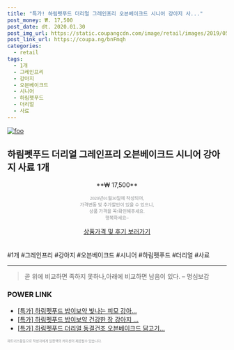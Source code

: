 ```yaml
--- 
title: "특가! 하림펫푸드 더리얼 그레인프리 오븐베이크드 시니어 강아지 사..." 
post_money: ₩. 17,500 
post_date: dt. 2020.01.30 
post_img_url: https://static.coupangcdn.com/image/retail/images/2019/05/31/17/3/e3c9e385-8a5c-4395-8a3a-512b8490e655.jpg 
post_link_url: https://coupa.ng/bnFmqh 
categories: 
  - retail 
tags: 
  - 1개 
  - 그레인프리 
  - 강아지 
  - 오븐베이크드 
  - 시니어 
  - 하림펫푸드 
  - 더리얼 
  - 사료 
--- 
```

[![foo](https://static.coupangcdn.com/image/retail/images/2019/05/31/17/3/e3c9e385-8a5c-4395-8a3a-512b8490e655.jpg)](https://coupa.ng/bnFmqh) 

## 하림펫푸드 더리얼 그레인프리 오븐베이크드 시니어 강아지 사료 1개 
<p style="text-align: center;">**₩ 17,500**</p> 
<p style="text-align: center;"><span style="color: #898c8f; font-family: Georgia,Times,serif; font-size: 0.75em;">2020년01월30일에 작성되어, <br>가격변동 및 추가할인이 있을 수 있으니,<br> 상품 가격을 꼭!확인해주세요.<br>행복하세요~</span> 
</p>	 
<div markdown="0" style="text-align: center;"><a href="https://coupa.ng/bnFmqh" class="btn btn--success">상품가격 및 후기 보러가기</a></div> 
<br><br> 
  #1개 #그레인프리 #강아지 #오븐베이크드 #시니어 #하림펫푸드 #더리얼 #사료 
<hr> 

> 곧 위에 비교하면 족하지 못하나,아래에 비교하면 남음이 있다. – 명심보감 


### POWER LINK

* <a href="https://blog.naver.com/sakai111/221790567989" target="_blank">[특가] 하림펫푸드 밥이보약 빛나는 피모 강아...</a>
* <a href="https://blog.naver.com/sakai111/221790745330" target="_blank">[특가] 하림펫푸드 밥이보약 건강한 장 강아지 ...</a>
* <a href="https://blog.naver.com/an0733/221788339953" target="_blank">[특가] 하림펫푸드 더리얼 동결건조 오븐베이크드 닭고기...</a>

<span style="color: #898c8f; font-family: Georgia,Times,serif; font-size: 0.55em;">파트너스활동으로 작성자에게 일정액의 커미션이 제공될수 있습니다.</span> 
